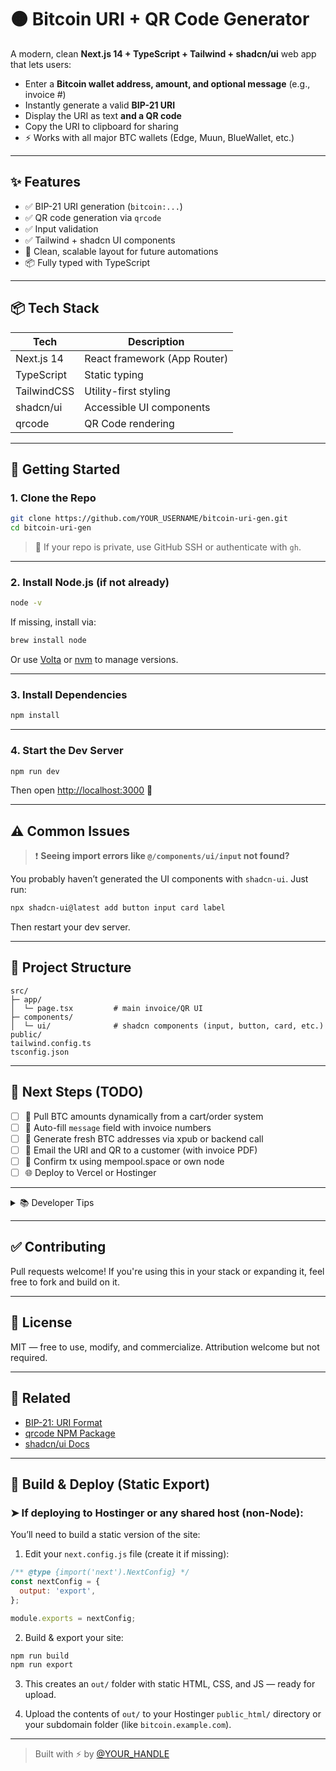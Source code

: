 # 🟠 Bitcoin URI + QR Code Generator

A modern, clean **Next.js 14 + TypeScript + Tailwind + shadcn/ui** web app that lets users:

- Enter a **Bitcoin wallet address, amount, and optional message** (e.g., invoice #)
- Instantly generate a valid **BIP-21 URI**
- Display the URI as text **and a QR code**
- Copy the URI to clipboard for sharing
- ⚡ Works with all major BTC wallets (Edge, Muun, BlueWallet, etc.)

---

## ✨ Features

- ✅ BIP-21 URI generation (`bitcoin:...`)
- ✅ QR code generation via `qrcode`
- ✅ Input validation
- ✅ Tailwind + shadcn UI components
- 🧠 Clean, scalable layout for future automations
- 📦 Fully typed with TypeScript

---

## 📦 Tech Stack

| Tech         | Description                         |
|--------------|-------------------------------------|
| Next.js 14   | React framework (App Router)        |
| TypeScript   | Static typing                       |
| TailwindCSS  | Utility-first styling               |
| shadcn/ui    | Accessible UI components            |
| qrcode       | QR Code rendering                   |

---

## 🚀 Getting Started

### 1. Clone the Repo

```bash
git clone https://github.com/YOUR_USERNAME/bitcoin-uri-gen.git
cd bitcoin-uri-gen
```

> 🔐 If your repo is private, use GitHub SSH or authenticate with `gh`.

---

### 2. Install Node.js (if not already)

```bash
node -v
```

If missing, install via:

```bash
brew install node
```

Or use [Volta](https://volta.sh) or [nvm](https://github.com/nvm-sh/nvm) to manage versions.

---

### 3. Install Dependencies

```bash
npm install
```

---

### 4. Start the Dev Server

```bash
npm run dev
```

Then open [http://localhost:3000](http://localhost:3000) 🎉

---

## ⚠️ Common Issues

> ❗ **Seeing import errors like `@/components/ui/input` not found?**

You probably haven’t generated the UI components with `shadcn-ui`. Just run:

```bash
npx shadcn-ui@latest add button input card label
```

Then restart your dev server.

---

## 🧱 Project Structure

```
src/
├─ app/
│  └─ page.tsx         # main invoice/QR UI
├─ components/
│  └─ ui/              # shadcn components (input, button, card, etc.)
public/
tailwind.config.ts
tsconfig.json
```

---

## 📌 Next Steps (TODO)

- [ ] 🔄 Pull BTC amounts dynamically from a cart/order system
- [ ] 🧾 Auto-fill `message` field with invoice numbers
- [ ] 🧠 Generate fresh BTC addresses via xpub or backend call
- [ ] 📩 Email the URI and QR to a customer (with invoice PDF)
- [ ] 🧪 Confirm tx using mempool.space or own node
- [ ] 🌐 Deploy to Vercel or Hostinger

---

<details>
<summary>📚 Developer Tips</summary>

- Use `nvm` or `volta` to pin a Node version per project:
  ```bash
  echo "20.11.1" > .nvmrc
  nvm use
  ```

- Restart your TypeScript server in VS Code if imports break:
  `Cmd+Shift+P` → “TypeScript: Restart TS Server”

</details>

---

## ✅ Contributing

Pull requests welcome! If you're using this in your stack or expanding it, feel free to fork and build on it.

---

## 📝 License

MIT — free to use, modify, and commercialize. Attribution welcome but not required.

---

## 🔗 Related

- [BIP-21: URI Format](https://github.com/bitcoin/bips/blob/master/bip-0021.mediawiki)
- [qrcode NPM Package](https://www.npmjs.com/package/qrcode)
- [shadcn/ui Docs](https://ui.shadcn.com/)

---

## 🧱 Build & Deploy (Static Export)

### ➤ If deploying to **Hostinger** or any shared host (non-Node):

You’ll need to build a static version of the site:

1. Edit your `next.config.js` file (create it if missing):

```js
/** @type {import('next').NextConfig} */
const nextConfig = {
  output: 'export',
};

module.exports = nextConfig;
```

2. Build & export your site:

```bash
npm run build
npm run export
```

3. This creates an `out/` folder with static HTML, CSS, and JS — ready for upload.

4. Upload the contents of `out/` to your Hostinger `public_html/` directory or your subdomain folder (like `bitcoin.example.com`).

---

> Built with ⚡ by [@YOUR_HANDLE](https://github.com/YOUR_USERNAME)
